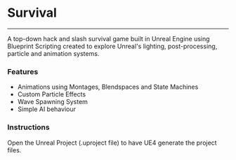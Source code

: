 # Survival
****

A top-down hack and slash survival game built in Unreal Engine using Blueprint Scripting created to explore Unreal's lighting, post-processing, particle and animation systems.

### Features
  * Animations using Montages, Blendspaces and State Machines
  * Custom Particle Effects
  * Wave Spawning System
  * Simple AI behaviour

### Instructions
Open the Unreal Project (.uproject file) to have UE4 generate the project files.
